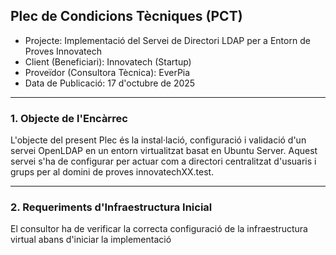 ## Plec de Condicions Tècniques (PCT)
- Projecte: Implementació del Servei de Directori LDAP per a Entorn de Proves Innovatech
- Client (Beneficiari): Innovatech (Startup)
- Proveïdor (Consultora Tècnica): EverPia
- Data de Publicació: 17 d'octubre de 2025

---

### 1. Objecte de l'Encàrrec
L'objecte del present Plec és la instal·lació, configuració i validació d'un servei OpenLDAP en un entorn virtualitzat basat en Ubuntu Server. Aquest servei s'ha de configurar per actuar com a directori centralitzat d'usuaris i grups per al domini de proves innovatechXX.test.

---

### 2. Requeriments d'Infraestructura Inicial
El consultor ha de verificar la correcta configuració de la infraestructura virtual abans d'iniciar la implementació

